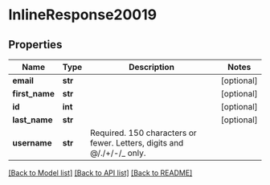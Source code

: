 # InlineResponse20019

## Properties
Name | Type | Description | Notes
------------ | ------------- | ------------- | -------------
**email** | **str** |  | [optional] 
**first_name** | **str** |  | [optional] 
**id** | **int** |  | [optional] 
**last_name** | **str** |  | [optional] 
**username** | **str** | Required. 150 characters or fewer. Letters, digits and @/./+/-/_ only. | 

[[Back to Model list]](../README.md#documentation-for-models) [[Back to API list]](../README.md#documentation-for-api-endpoints) [[Back to README]](../README.md)


